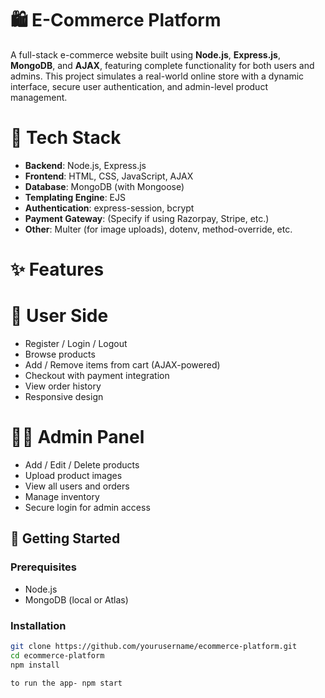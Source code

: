 # 🛍️ E-Commerce Platform

A full-stack e-commerce website built using **Node.js**, **Express.js**, **MongoDB**, and **AJAX**, featuring complete functionality for both users and admins. This project simulates a real-world online store with a dynamic interface, secure user authentication, and admin-level product management.

# 🔧 Tech Stack

- **Backend**: Node.js, Express.js
- **Frontend**: HTML, CSS, JavaScript, AJAX
- **Database**: MongoDB (with Mongoose)
- **Templating Engine**: EJS
- **Authentication**: express-session, bcrypt
- **Payment Gateway**: (Specify if using Razorpay, Stripe, etc.)
- **Other**: Multer (for image uploads), dotenv, method-override, etc.


# ✨ Features

# 👤 User Side
- Register / Login / Logout
- Browse products
- Add / Remove items from cart (AJAX-powered)
- Checkout with payment integration
- View order history
- Responsive design

# 🧑‍💼 Admin Panel
- Add / Edit / Delete products
- Upload product images
- View all users and orders
- Manage inventory
- Secure login for admin access

## 🚀 Getting Started

### Prerequisites

- Node.js
- MongoDB (local or Atlas)

### Installation

```bash
git clone https://github.com/yourusername/ecommerce-platform.git
cd ecommerce-platform
npm install

to run the app- npm start
